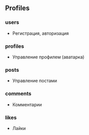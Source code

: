 ## Profiles

### users
- Регистрация, авторизация

### profiles
- Управление профилем (аватарка)

### posts
- Управление постами

### comments
- Комментарии

### likes
- Лайки
